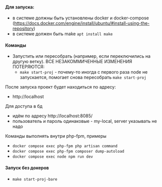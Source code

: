 #### Для запуска:
- в системе должны быть установлены docker и docker-compose (https://docs.docker.com/engine/install/ubuntu/#install-using-the-repository)
- в системе должен быть make `apt install make`


#### Команды
- Запустить или пересобрать (например, если переключились на другую ветку). ВСЕ НЕЗАКОММИЧЕННЫЕ ИЗМЕНЕНИЯ ПОТЕРЯЮТСЯ:
  - `make start-proj` - почему-то иногда с первого раза node не запускается, помогает снова пересобрать `make start-proj`

После запуска проект будет находиться по адресу:
- http://localhost

Для доступа в бд
- идём по адресу http://localhost:8085/
- пользователь и пароль одинаковые - my-local, server указывать не надо

Команды выполнять внутри php-fpm, примеры
- `docker compose exec php-fpm php artisan command`
- `docker compose exec php-fpm composer dump-autoload`
- `docker compose exec node npm run dev`

#### Запуск без докеров
- `make start-proj-bare`